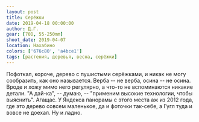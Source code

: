 ```yaml
---
layout: post
title: Серёжки
date: 2019-04-18 00:00:00
author: Д.Г.
gear: [70D, 55-250mm]
shoot_date: 2019-04-07
location: Нахабино
colors: ['676c80', 'a4bce1']
tags: [растения, деревья, весна, серёжки]
---
```

Пофоткал, короче, дерево с пушистыми серёжками, и никак не могу сообразить, как оно называется. Верба -- не верба, осина -- не осина. Вроде и хожу мимо него регулярно, а что-то не вспоминаются никакие детали. "А дай-ка", -- думаю, -- "применим высокие технологии, чтобы выяснить". Агащас. У Яндекса панорамы с этого места аж из 2012 года, где это дерево совсем маленькое, да и фоточки так-себе, а Гугл туда и вовсе не доехал. Ну и ладно.
